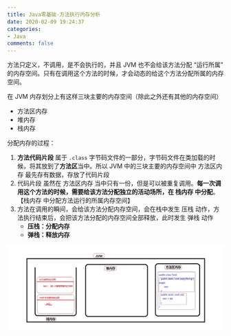 ```yaml
---
title: Java零基础-方法执行内存分析
date: 2020-02-09 19:24:37
categories:
- Java
comments: false
---
```




方法只定义，不调用，是不会执行的，并且 JVM 也不会给该方法分配 “运行所属” 的内存空间。只有在调用这个方法的时候，才会动态的给这个方法分配所属的内存空间。



在 JVM 内存划分上有这样三块主要的内存空间（除此之外还有其他的内存空间）

- 方法区内存
- 堆内存
- 栈内存

<!-- more -->



分配内存的过程：

1. **方法代码片段** 属于 `.class` 字节码文件的一部分，字节码文件在类加载的时候，将其放到了**方法区**当中。所以 JVM 中的三块主要的内存空间中 方法区内存 最先存有数据，存放了代码片段
2. 代码片段 虽然在 方法区内存 当中只有一份，但是可以被重复调用。**每一次调用这个方法的时候，需要给该方法分配独立的活动场所，在 栈内存 中分配**。【栈内存 中分配方法运行的所属内存空间】
3. 方法在调用的瞬间，会给该方法分配内存空间，会在栈中发生 压栈 动作，方法执行结束后，会把该方法分配的内存空间全部释放，此时发生 弹栈 动作
   - **压栈：分配内存**
   - **弹栈：释放内存**



![image-20200209202143928](https://raw.githubusercontent.com/ZhangWei2222/PictureBed/master/img/20200528120206.png)
